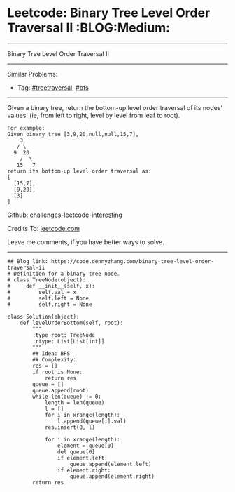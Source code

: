 # Leetcode: Binary Tree Level Order Traversal II     :BLOG:Medium:


---

Binary Tree Level Order Traversal II  

---

Similar Problems:  
-   Tag: [#treetraversal](https://code.dennyzhang.com/tag/treetraversal), [#bfs](https://code.dennyzhang.com/tag/bfs)

---

Given a binary tree, return the bottom-up level order traversal of its nodes' values. (ie, from left to right, level by level from leaf to root).  

    For example:
    Given binary tree [3,9,20,null,null,15,7],
        3
       / \
      9  20
        /  \
       15   7
    return its bottom-up level order traversal as:
    [
      [15,7],
      [9,20],
      [3]
    ]

Github: [challenges-leetcode-interesting](https://github.com/DennyZhang/challenges-leetcode-interesting/tree/master/binary-tree-level-order-traversal-ii)  

Credits To: [leetcode.com](https://leetcode.com/problems/binary-tree-level-order-traversal-ii/description/)  

Leave me comments, if you have better ways to solve.  

---

    ## Blog link: https://code.dennyzhang.com/binary-tree-level-order-traversal-ii
    # Definition for a binary tree node.
    # class TreeNode(object):
    #     def __init__(self, x):
    #         self.val = x
    #         self.left = None
    #         self.right = None
    
    class Solution(object):
        def levelOrderBottom(self, root):
            """
            :type root: TreeNode
            :rtype: List[List[int]]
            """
            ## Idea: BFS
            ## Complexity:
            res = []
            if root is None:
                return res
            queue = []
            queue.append(root)
            while len(queue) != 0:
                length = len(queue)
                l = []
                for i in xrange(length):
                    l.append(queue[i].val)
                res.insert(0, l)
    
                for i in xrange(length):
                    element = queue[0]
                    del queue[0]
                    if element.left:
                        queue.append(element.left)
                    if element.right:
                        queue.append(element.right)
            return res